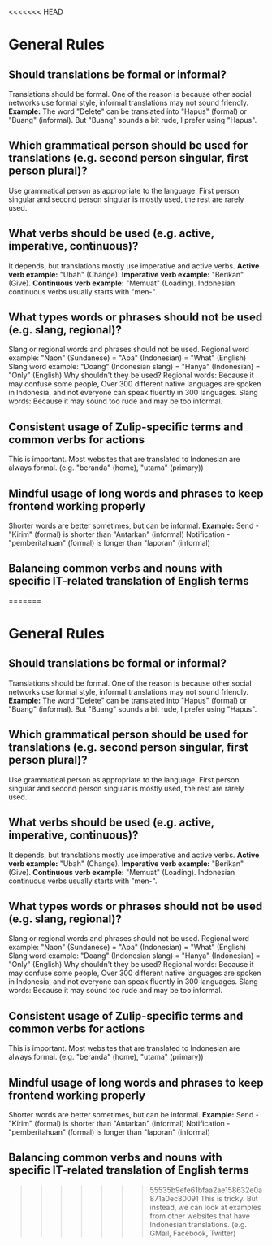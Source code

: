 <<<<<<< HEAD
# General Rules

## Should translations be formal or informal?
Translations should be formal. One of the reason is because other social networks use formal style, informal translations may not sound friendly.
**Example:** The word "Delete" can be translated into "Hapus" (formal) or "Buang" (informal). But "Buang" sounds a bit rude, I prefer using "Hapus".

## Which grammatical person should be used for translations (e.g. second person singular, first person plural)?
Use grammatical person as appropriate to the language. First person singular and second person singular is mostly used, the rest are rarely used.

## What verbs should be used (e.g. active, imperative, continuous)?
It depends, but translations mostly use imperative and active verbs.
**Active verb example:** "Ubah" (Change).
**Imperative verb example:** "Berikan" (Give).
**Continuous verb example:** "Memuat" (Loading).
Indonesian continuous verbs usually starts with "men-".

## What types words or phrases should not be used (e.g. slang, regional)?
Slang or regional words and phrases should not be used.
Regional word example: "Naon" (Sundanese) = "Apa" (Indonesian) = "What" (English)
Slang word example: "Doang" (Indonesian slang) = "Hanya" (Indonesian) = "Only" (English)
Why shouldn't they be used? 
Regional words: Because it may confuse some people, Over 300 different native languages are spoken in Indonesia, and not everyone can speak fluently in 300 languages.
Slang words: Because it may sound too rude and may be too informal.

## Consistent usage of Zulip-specific terms and common verbs for actions
This is important. Most websites that are translated to Indonesian are always formal. (e.g. "beranda" (home), "utama" (primary))

## Mindful usage of long words and phrases to keep frontend working properly
Shorter words are better sometimes, but can be informal.
**Example:**
Send - "Kirim" (formal) is shorter than "Antarkan" (informal)
Notification - "pemberitahuan" (formal) is longer than "laporan" (informal)

## Balancing common verbs and nouns with specific IT-related translation of English terms
=======
# General Rules

## Should translations be formal or informal?
Translations should be formal. One of the reason is because other social networks use formal style, informal translations may not sound friendly.
**Example:** The word "Delete" can be translated into "Hapus" (formal) or "Buang" (informal). But "Buang" sounds a bit rude, I prefer using "Hapus".

## Which grammatical person should be used for translations (e.g. second person singular, first person plural)?
Use grammatical person as appropriate to the language. First person singular and second person singular is mostly used, the rest are rarely used.

## What verbs should be used (e.g. active, imperative, continuous)?
It depends, but translations mostly use imperative and active verbs.
**Active verb example:** "Ubah" (Change).
**Imperative verb example:** "Berikan" (Give).
**Continuous verb example:** "Memuat" (Loading).
Indonesian continuous verbs usually starts with "men-".

## What types words or phrases should not be used (e.g. slang, regional)?
Slang or regional words and phrases should not be used.
Regional word example: "Naon" (Sundanese) = "Apa" (Indonesian) = "What" (English)
Slang word example: "Doang" (Indonesian slang) = "Hanya" (Indonesian) = "Only" (English)
Why shouldn't they be used? 
Regional words: Because it may confuse some people, Over 300 different native languages are spoken in Indonesia, and not everyone can speak fluently in 300 languages.
Slang words: Because it may sound too rude and may be too informal.

## Consistent usage of Zulip-specific terms and common verbs for actions
This is important. Most websites that are translated to Indonesian are always formal. (e.g. "beranda" (home), "utama" (primary))

## Mindful usage of long words and phrases to keep frontend working properly
Shorter words are better sometimes, but can be informal.
**Example:**
Send - "Kirim" (formal) is shorter than "Antarkan" (informal)
Notification - "pemberitahuan" (formal) is longer than "laporan" (informal)

## Balancing common verbs and nouns with specific IT-related translation of English terms
>>>>>>> 55535b9efe61bfaa2ae158632e0a871a0ec80091
This is tricky. But instead, we can look at examples from other websites that have Indonesian translations. (e.g. GMail, Facebook, Twitter)